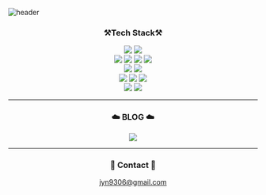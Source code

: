![header](https://capsule-render.vercel.app/api?type=transparent&height=180&text=Yuna's%20GitHub%20👋&fontColor=703ee5&animation=scaleIn&fontSize=70&fontAlign=52&desc=Welcome&descAlign=20&descAlignY=20)



<div align="center">
    <h3>⚒️Tech Stack⚒️</h3>
</div>
<div align="center">
    <p>
        <img src="https://img.shields.io/badge/Java-007396?style=flat&logo=Java&logoColor=white" />
        <img src="https://img.shields.io/badge/JavaScript-F7DF1E?style=flat&logo=JavaScript&logoColor=white" />
        <br>
        <img src="https://img.shields.io/badge/HTML5-E34F26?style=flat&logo=HTML5&logoColor=white" />
	    <img src="https://img.shields.io/badge/CSS3-1572B6?style=flat&logo=CSS3&logoColor=white" />
        <img src="https://img.shields.io/badge/Bootstrap-7952B3?style=flat&logo=Bootstrap&logoColor=white" />
        <img src="https://img.shields.io/badge/jQuery-0769AD?style=flat&logo=jQuery&logoColor=white" />
        <br>
        <img src="https://img.shields.io/badge/Spring-6DB33F?style=flat&logo=Spring&logoColor=white" />
	    <img src="https://img.shields.io/badge/Spring Boot-6DB33F?style=flat&logo=Spring Boot&logoColor=white" />
        <br>
        <img src="https://img.shields.io/badge/Thymeleaf-005F0F?style=flat&logo=Thymeleaf&logoColor=white" />
	    <img src="https://img.shields.io/badge/Handlebars.js-000000?style=flat&logo=Handlebars.js&logoColor=white" />
         <img src="https://img.shields.io/badge/Ajax-3d5a80?style=flat&logo=Ajax&logoColor=white" />
        <br>
        <img src="https://img.shields.io/badge/Oracle SQL-F80000?style=flat&logo=Oracle&logoColor=white" />
        <img src="https://img.shields.io/badge/MyBatis-bf0603?style=flat&logo=Java&logoColor=white" />
    </p>
</div>
<hr>    
<div align="center">
    <h3>☁️ BLOG ☁️</h3>
    <a href="https://www.notion.so/Yuna-s-Log-90b49b26389e4981b297044f745b7c70" target="_blank">
        <img src="https://img.shields.io/badge/Notion-000000?style=flat-square&logo=Notion&logoColor=white"/>
    </a>
</div>
<hr>
<div align="center">
    <h3>📧 Contact 📧</h3>
    <a href="mailto:jyn9306@gmail.com">jyn9306@gmail.com</a>
</div>

